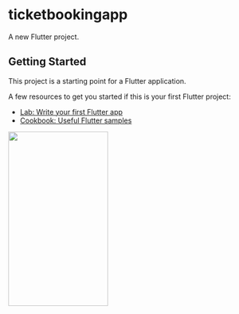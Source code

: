 # ticketbookingapp

A new Flutter project.

## Getting Started

This project is a starting point for a Flutter application.

A few resources to get you started if this is your first Flutter project:

- [Lab: Write your first Flutter app](https://docs.flutter.dev/get-started/codelab)
- [Cookbook: Useful Flutter samples](https://docs.flutter.dev/cookbook)
<img src="https://github.com/ahmedmaher15/ticket-booking-app/assets/69214341/d3ad5faa-9f65-4bbd-801f-4fe902eb64e5" width="200" height="350">

